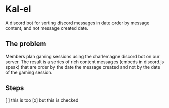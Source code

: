 # Kal-el
A discord bot for sorting discord messages in date order by message content, and not message created date.

## The problem
Members plan gaming sessions using the charlemagne discord bot on our server. The result is a series of rich content messages (embeds in discord.js speak) that are order by the date the message created and not by the date of the gaming session.

## Steps
[ ] this is too
[x] but this is checked